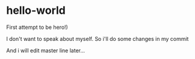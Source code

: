 # hello-world
First attempt to be hero!)


I don't want to speak about myself. 
So i'll do some changes in my commit

And i will edit master line later...
